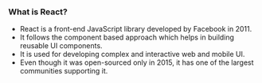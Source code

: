 <div>
<h3>What is React?</h3>
<ul>
  <li>React is a front-end JavaScript library developed by Facebook in 2011.</li>
  <li>It follows the component based approach which helps in building reusable UI components.</li>
  <li>It is used for developing complex and interactive web and mobile UI.</li>
  <li>Even though it was open-sourced only in 2015, it has one of the largest communities supporting it.</li>
</ul>
</div>
